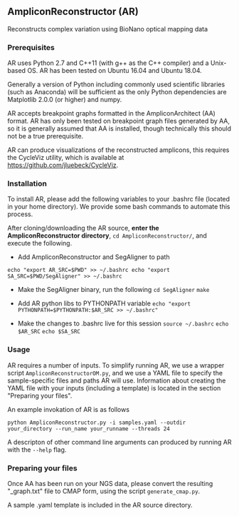 ## AmpliconReconstructor (AR)
Reconstructs complex variation using BioNano optical mapping data

### Prerequisites
AR uses Python 2.7 and C++11 (with g++ as the C++ compiler) and a Unix-based OS. AR has been tested on Ubuntu 16.04 and Ubuntu 18.04.

Generally a version of Python including commonly used scientific libraries (such as Anaconda) will be sufficient as the only Python dependencies are Matplotlib 2.0.0 (or higher) and numpy.

AR accepts breakpoint graphs formatted in the AmpliconArchitect (AA) format. AR has only been tested on breakpoint graph files generated by AA, so it is generally assumed that AA is installed, though technically this should not be a true prerequisite.

AR can produce visualizations of the reconstructed amplicons, this requires the CycleViz utility, which is available at https://github.com/jluebeck/CycleViz.

### Installation
To install AR, please add the following variables to your .bashrc file (located in your home directory). We provide some bash commands to automate this process.

After cloning/downloading the AR source, **enter the AmpliconReconstructor directory**, `cd AmpliconReconstructor/`, and execute the following.

- Add AmpliconReconstructor and SegAligner to path

`echo "export AR_SRC=$PWD" >> ~/.bashrc
echo "export SA_SRC=$PWD/SegAligner" >> ~/.bashrc`

- Make the SegAligner binary, run the following
`cd SegAligner`
`make`

- Add AR python libs to PYTHONPATH variable
`echo "export PYTHONPATH=$PYTHONPATH:$AR_SRC >> ~/.bashrc"`

- Make the changes to .bashrc live for this session
`source ~/.bashrc`
`echo $AR_SRC`
`echo $SA_SRC`


### Usage
AR requires a number of inputs. To simplify running AR, we use a wrapper script `AmpliconReconstructorOM.py`, and we use a YAML file to specify the sample-specific files and paths AR will use. Information about creating the YAML file with your inputs (including a template) is located in the section "Preparing your files".

An example invokation of AR is as follows

`python AmpliconReconstructor.py -i samples.yaml --outdir your_directory --run_name your_runname --threads 24 `

A descripton of other command line arguments can produced by running AR with the `--help` flag.

### Preparing your files
Once AA has been run on your NGS data, please convert the resulting "\_graph.txt" file to CMAP form, using the script `generate_cmap.py`.

A sample .yaml template is included in the AR source directory.